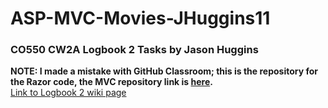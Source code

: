 # ASP-MVC-Movies-JHuggins11
### CO550 CW2A Logbook 2 Tasks by Jason Huggins
**NOTE: I made a mistake with GitHub Classroom; this is the repository for the Razor code, the MVC repository link is [here](https://github.com/BNU-550/ASP-Razor-Movies-JHuggins11).**<br>
[Link to Logbook 2 wiki page](https://github.com/BNU-550/ASP-Razor-CurrencyConverter-JHuggins11/wiki/Logbook-2)
